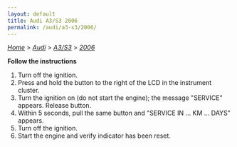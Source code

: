 ```yaml
---
layout: default
title: Audi A3/S3 2006
permalink: /audi/a3-s3/2006/
---
```

[*Home*](/) > [*Audi*](/audi/) > [*A3/S3*](/audi/a3-s3/) > [*2006*](/audi/a3-s3/2006/)

**Follow the instructions**

1. Turn off the ignition.
2. Press and hold the button to the right of the LCD in the instrument cluster.
3. Turn the ignition on (do not start the engine); the message "SERVICE" appears. Release button.
4. Within 5 seconds, pull the same button and "SERVICE IN … KM … DAYS" appears.
5. Turn off the ignition.
6. Start the engine and verify indicator has been reset.